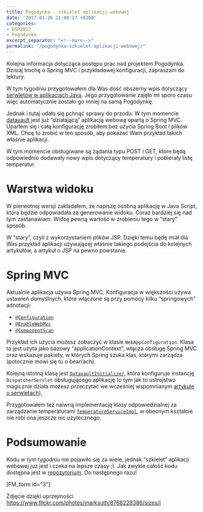 ```yaml
---
title: Pogodynka - szkielet aplikacji webowej
date: '2017-03-26 21:00:17 +0200'
categories:
- DSP2017
- Pogodynka
excerpt_separator: "<!--more-->"
permalink: "/pogodynka-szkielet-aplikacji-webowej/"
---
```

Kolejna informacja dotycząca postępu prac nad projektem Pogodynka. Dzisiaj trochę o Spring MVC i przykładowej konfiguracji, zapraszam do lektury.

W tym tygodniu przygotowałem dla Was dość obszerny wpis dotyczący [serwletów w aplikacjach Java](http://www.samouczekprogramisty.pl/serwlety-w-aplikacjach-webowych/). Jego przygotowanie zajęło mi sporo czasu więc automatycznie zostało go mniej na samą Pogodynkę.

Jednak i tutaj udało się pchnąć sprawy do przodu. W tym momencie [datavault](https://github.com/SamouczekProgramisty/Pogodynka/tree/master/datavault) jest już “działającą” aplikacją webową opartą o Spring MVC. Uparłem się i całą konfigurację zrobiłem bez użycia Spring Boot i plików XML. Chcę to zrobić w ten sposób, aby pokazać Wam przykład takich właśnie aplikacji.

W tym momencie obsługiwane są żądania typu POST i GET, które będą odpowiednio dodawały nowy wpis dotyczący temperatury i pobierały listę temperatur.

# Warstwa widoku
  
W pierwotnej wersji zakładałem, że napiszę osobną aplikację w Java Script, która będzie odpowiadała za generowanie widoku. Coraz bardziej się nad tym zastanawiam. Widzę pewną wartość w zrobieniu tego w “stary” sposób.

W “stary”, czyli z wykorzystaniem plików JSP. Dzięki temu będę miał dla Was przykład aplikacji używającej właśnie takiego podejścia do kolejnych artykułów, a artykuł o JSP na pewno powstanie.

# Spring MVC
  
Aktualnie aplikacja używa Spring MVC. Konfiguracja w większości używa ustawień domyślnych, które włączone są przy pomocy kilku “springowych” adnotacji:
- [`@Configuration`](http://docs.spring.io/spring/docs/current/javadoc-api/org/springframework/context/annotation/Configuration.html)
- [`@EnableWebMvc`](http://docs.spring.io/spring/docs/current/javadoc-api/org/springframework/web/servlet/config/annotation/EnableWebMvc.html)
- [`@ComponentScan`](http://docs.spring.io/spring/docs/current/javadoc-api/org/springframework/context/annotation/ComponentScan.html)
  
  
Przykład ich użycia możesz zobaczyć w klasie `WebAppConfiguration`. Klasa ta jest użyta jako bazowy “applicationContext”, włącza obsługę Spring MVC oraz wskazuje pakiety, w których Spring szuka klas, którymi zarządza (potocznie mówi się tu o bean’ach).

Kolejną istotną klasą jest [`DatavaultInitializer`](https://github.com/SamouczekProgramisty/Pogodynka/blob/master/datavault/src/main/java/pl/samouczekprogramisty/pogodynka/datavault/configuration/DatavaultInitializer.java), która konfiguruje instancję `DispatcherServlet` obsługującego aplikację (o tym jak to ustrojstwo magicznie działa możesz przeczytać we wcześniej wspomnianym [artykule o serwletach](http://www.samouczekprogramisty.pl/serwlety-w-aplikacjach-webowych/)),

Przygotowałem też naiwną implementację klasy odpowiedzialnej za zarządzanie temperaturami [`TemperatureServiceImpl`](https://github.com/SamouczekProgramisty/Pogodynka/blob/master/datavault/src/main/java/pl/samouczekprogramisty/pogodynka/datavault/TemperatureServiceImpl.java), w obecnym kształcie nie robi ona jeszcze nic użytecznego.

# Podsumowanie
  
Kodu w tym tygodniu nie pojawiło się za wiele, jednak “szkielet” aplikacji webowej już jest i czeka na lepsze czasy ;). Jak zwykle całość kodu dostępna jest w [repozytorium](https://github.com/SamouczekProgramisty/Pogodynka). Do następnego razu!

[FM\_form id="3"]

Zdjęcie dzięki uprzejmości https://www.flickr.com/photos/marksuth/8768228386/sizes/l

